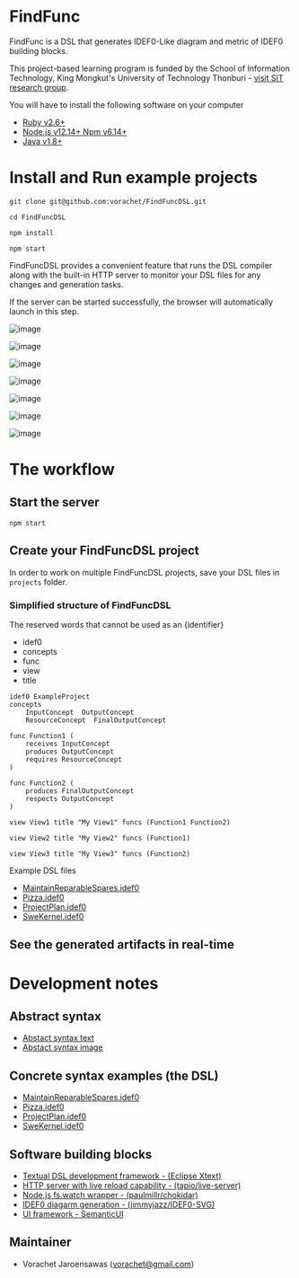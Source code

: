 # FindFunc

FindFunc is a DSL that generates IDEF0-Like diagram and metric of IDEF0 building blocks.

This project-based learning program is funded by the School of Information Technology, King Mongkut's University of Technology Thonburi - [visit SIT research group](https://www.sit.kmutt.ac.th/sit-research/).

You will have to install the following software on your computer

- [Ruby v2.6+](https://www.ruby-lang.org/en/downloads/)
- [Node.js v12.14+ Npm v6.14+](https://nodejs.org/en/download/)
- [Java v1.8+](https://www.oracle.com/java/technologies/javase-jre8-downloads.html)

# Install and Run example projects

```
git clone git@github.com:vorachet/FindFuncDSL.git

cd FindFuncDSL

npm install

npm start
```

FindFuncDSL provides a convenient feature that runs the DSL compiler along with the built-in HTTP server to monitor your DSL files for any changes and generation tasks.

If the server can be started successfully, the browser will automatically launch in this step.

![image](images/index.png)

![image](images/MaintainReparableSpares_index.png)

![image](images/MaintainReparableSpares_idef0.png)

![image](images/MaintainReparableSpares_metric.png)

![image](images/Pizza_idef0.png)

![image](images/ProjectStages_idef0.png)

![image](images/SweKernel_idef0.png)

# The workflow

## Start the server

```
npm start
```

## Create your FindFuncDSL project

In order to work on multiple FindFuncDSL projects, save your DSL files in `projects` folder.

### Simplified structure of FindFuncDSL

The reserved words that cannot be used as an {identifier}

- idef0
- concepts
- func
- view
- title

```
idef0 ExampleProject
concepts
	InputConcept  OutputConcept
	ResourceConcept  FinalOutputConcept

func Function1 (
	receives InputConcept
	produces OutputConcept
	requires ResourceConcept
)

func Function2 (
	produces FinalOutputConcept
	respects OutputConcept
)

view View1 title "My View1" funcs (Function1 Function2)

view View2 title "My View2" funcs (Function1)

view View3 title "My View3" funcs (Function2)

```

Example DSL files

- [MaintainReparableSpares.idef0](projects/MaintainReparableSpares.idef0)
- [Pizza.idef0](projects/Pizza.idef0)
- [ProjectPlan.idef0](projects/ProjectPlan.idef0)
- [SweKernel.idef0](projects/SweKernel.idef0)

## See the generated artifacts in real-time

# Development notes

## Abstract syntax

- [Abstact syntax text](docs/grammar.txt)
- [Abstact syntax image](images/syntax.png)

## Concrete syntax examples (the DSL)

- [MaintainReparableSpares.idef0](projects/MaintainReparableSpares.idef0)
- [Pizza.idef0](projects/Pizza.idef0)
- [ProjectPlan.idef0](projects/ProjectPlan.idef0)
- [SweKernel.idef0](projects/SweKernel.idef0)

## Software building blocks

- [Textual DSL development framework - (Eclipse Xtext)](https://www.eclipse.org/Xtext/)
- [HTTP server with live reload capability - (tapio/live-server)](https://github.com/tapio/live-server)
- [Node.js fs.watch wrapper - (paulmillr/chokidar)](https://github.com/paulmillr/chokidar)
- [IDEF0 diagarm generation - (jimmyjazz/IDEF0-SVG)](https://github.com/jimmyjazz/IDEF0-SVG)
- [UI framework - SemanticUI](https://semantic-ui.com/)

## Maintainer

- Vorachet Jaroensawas (vorachet@gmail.com)
